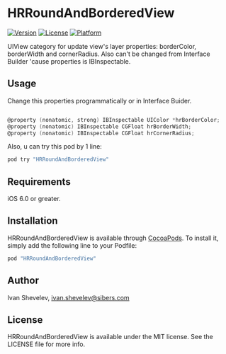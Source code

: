 # HRRoundAndBorderedView

[![Version](https://img.shields.io/cocoapods/v/HRRoundAndBorderedView.svg?style=flat)](http://cocoapods.org/pods/HRRoundAndBorderedView)
[![License](https://img.shields.io/cocoapods/l/HRRoundAndBorderedView.svg?style=flat)](http://cocoapods.org/pods/HRRoundAndBorderedView)
[![Platform](https://img.shields.io/cocoapods/p/HRRoundAndBorderedView.svg?style=flat)](http://cocoapods.org/pods/HRRoundAndBorderedView)

UIView category for update view's layer properties: borderColor, borderWidth and cornerRadius. Also can't be changed from Interface Builder 'cause properties is IBInspectable.

## Usage

Change this properties programmatically or in Interface Buider.

```objective-c

@property (nonatomic, strong) IBInspectable UIColor *hrBorderColor;
@property (nonatomic) IBInspectable CGFloat hrBorderWidth;
@property (nonatomic) IBInspectable CGFloat hrCornerRadius;

```

Also, u can try this pod by 1 line:

```ruby
pod try "HRRoundAndBorderedView"
```

## Requirements

iOS 6.0 or greater.

## Installation

HRRoundAndBorderedView is available through [CocoaPods](http://cocoapods.org). To install
it, simply add the following line to your Podfile:

```ruby
pod "HRRoundAndBorderedView"
```

## Author

Ivan Shevelev, ivan.shevelev@sibers.com

## License

HRRoundAndBorderedView is available under the MIT license. See the LICENSE file for more info.
